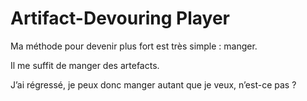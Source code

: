# Artifact-Devouring Player
Ma méthode pour devenir plus fort est très simple : manger.

Il me suffit de manger des artefacts.

J’ai régressé, je peux donc manger autant que je veux, n’est-ce pas ?